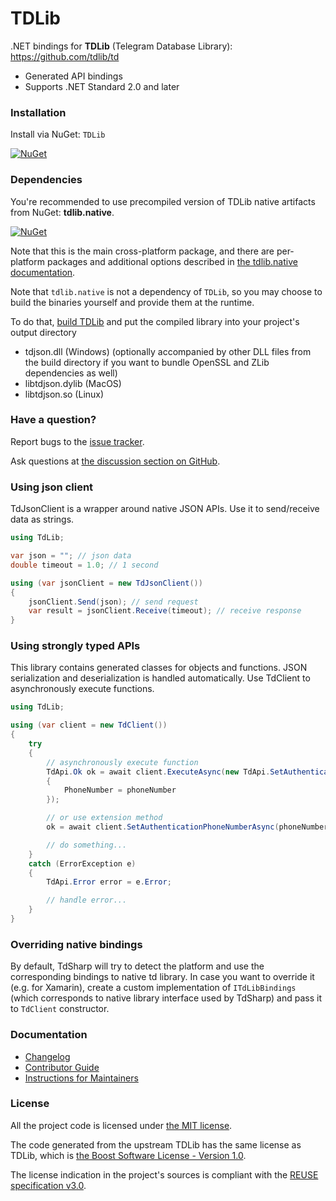 <!--
SPDX-FileCopyrightText: 2024 tdsharp contributors <https://github.com/egramtel/tdsharp>

SPDX-License-Identifier: MIT
-->

# TDLib

.NET bindings for **TDLib** (Telegram Database Library): https://github.com/tdlib/td
* Generated API bindings
* Supports .NET Standard 2.0 and later

### Installation

Install via NuGet: ```TDLib```

[![NuGet](https://img.shields.io/nuget/v/TDLib.svg)](https://www.nuget.org/packages/TDLib/)

### Dependencies

You're recommended to use precompiled version of TDLib native artifacts from NuGet: **tdlib.native**.

[![NuGet](https://img.shields.io/nuget/v/tdlib.native.svg)](https://www.nuget.org/packages/tdlib.native/)

Note that this is the main cross-platform package, and there are per-platform packages and additional options described in [the tdlib.native documentation][tdlib-native.docs].

Note that `tdlib.native` is not a dependency of `TDLib`, so you may choose to build the binaries yourself and provide them at the runtime.

To do that, [build TDLib](https://core.telegram.org/tdlib/docs/index.html#building) and put the compiled library into your project's output directory
* tdjson.dll (Windows) (optionally accompanied by other DLL files from the build directory if you want to bundle OpenSSL and ZLib dependencies as well)
* libtdjson.dylib (MacOS)
* libtdjson.so (Linux)

### Have a question?

Report bugs to the [issue tracker][issues].

Ask questions at [the discussion section on GitHub][discussions].

### Using json client

TdJsonClient is a wrapper around native JSON APIs. Use it to send/receive data as strings.

```csharp
using TdLib;

var json = ""; // json data
double timeout = 1.0; // 1 second

using (var jsonClient = new TdJsonClient())
{
    jsonClient.Send(json); // send request
    var result = jsonClient.Receive(timeout); // receive response
}
```

### Using strongly typed APIs

This library contains generated classes for objects and functions. JSON serialization and deserialization is handled automatically. Use TdClient to asynchronously execute functions.

```csharp
using TdLib;

using (var client = new TdClient())
{
    try
    {
        // asynchronously execute function
        TdApi.Ok ok = await client.ExecuteAsync(new TdApi.SetAuthenticationPhoneNumber
        {
            PhoneNumber = phoneNumber
        });

        // or use extension method
        ok = await client.SetAuthenticationPhoneNumberAsync(phoneNumber);

        // do something...
    }
    catch (ErrorException e)
    {
        TdApi.Error error = e.Error;

        // handle error...
    }
}
```

### Overriding native bindings

By default, TdSharp will try to detect the platform and use the corresponding bindings to native td library. In case you want to override it (e.g. for Xamarin), create a custom implementation of `ITdLibBindings` (which corresponds to native library interface used by TdSharp) and pass it to `TdClient` constructor.

### Documentation

- [Changelog][docs.changelog]
- [Contributor Guide][docs.contributing]
- [Instructions for Maintainers][docs.maintainership]

### License
All the project code is licensed under [the MIT license][docs.license].

The code generated from the upstream TDLib has the same license as TDLib, which is [the Boost Software License - Version 1.0][docs.license.bsl].

The license indication in the project's sources is compliant with the [REUSE specification v3.0][reuse.spec].

[discussions]: https://github.com/egramtel/tdsharp/discussions
[docs.changelog]: ./CHANGELOG.md
[docs.contributing]: CONTRIBUTING.md
[docs.license.bsl]: https://github.com/tdlib/td/blob/f35dea776cdaa8b986e2a634dfabf0dafe659be7/LICENSE_1_0.txt
[docs.license]: ./LICENSE
[docs.maintainership]: ./MAINTAINERSHIP.md
[issues]: https://github.com/egramtel/tdsharp/issues
[reuse.spec]: https://reuse.software/spec-3.0/
[tdlib-native.docs]: https://github.com/ForNeVeR/tdlib.native
